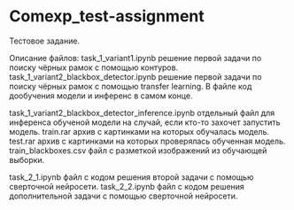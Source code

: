 # Comexp_test-assignment
Тестовое задание.

Описание файлов:
task_1_variant1.ipynb  решение первой задачи по поиску чёрных рамок с помощью контуров.
task_1_variant2_blackbox_detector.ipynb    решение первой задачи по поиску чёрных рамок с помощью transfer learning. В файле код дообучения модели и инференс в самом конце.

task_1_variant2_blackbox_detector_inference.ipynb  отдельный файл для инференса обученой модели на случай, если кто-то захочет запустить модель.
train.rar  архив с картинками на которых обучалась модель.
test.rar   архив с картинками на которых проверялась обученная модель.
train_blackboxes.csv  файл с разметкой изображений из обучающей выборки.

task_2_1.ipynb  файл с кодом решения второй задачи с помощью сверточной нейросети.
task_2_2.ipynb  файл с кодом решения дополнительной задачи с помощью сверточной нейросети.
